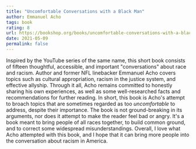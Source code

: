```yaml
---
title: "Uncomfortable Conversations with a Black Man"
author: Emmanuel Acho
tags: book
rating: 8
url: https://bookshop.org/books/uncomfortable-conversations-with-a-black-man/9781250800466
date: 2021-05-09
permalink: false
---
```


Inspired by the YouTube series of the same name, this short book consists of fifteen thoughtful, accessible, and important "conversations" about race and racism. Author and former NFL linebacker Emmanuel Acho covers topics such as cultural appropriation, racism in the justice system, and effective allyship. Through it all, Acho remains committed to honestly sharing his own experiences, as well as some well-researched facts and recommendations for further reading. In short, this book is Acho's attempt to broach topics that are sometimes regarded as too *uncomfortable* to address, despite their importance. The book is not ground-breaking in its arguments, nor does it attempt to make the reader feel bad or angry. It's a book meant to bring people of all races together, to build common ground, and to correct some widespread misunderstandings. Overall, I love what Acho attempted with this book, and I hope that it can bring more people into the conversation about racism in America. 